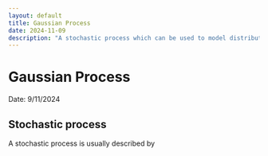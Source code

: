 ```yaml
---
layout: default
title: Gaussian Process
date: 2024-11-09
description: "A stochastic process which can be used to model distribution of functions"
---
```


# Gaussian Process

Date: 9/11/2024

## Stochastic process

A stochastic process is usually described by 
